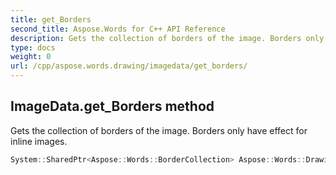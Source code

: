 ```yaml
---
title: get_Borders
second_title: Aspose.Words for C++ API Reference
description: Gets the collection of borders of the image. Borders only have effect for inline images. 
type: docs
weight: 0
url: /cpp/aspose.words.drawing/imagedata/get_borders/
---
```

## ImageData.get_Borders method


Gets the collection of borders of the image. Borders only have effect for inline images.

```cpp
System::SharedPtr<Aspose::Words::BorderCollection> Aspose::Words::Drawing::ImageData::get_Borders()
```

